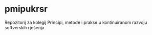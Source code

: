 # pmipukrsr
Repozitorij za kolegij Principi, metode i prakse u kontinuiranom razvoju softverskih rješenja

